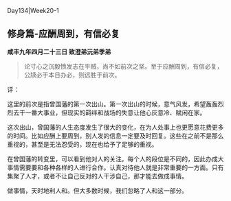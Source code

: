 
Day134|Week20-1

## 修身篇-应酬周到，有信必复

**咸丰九年四月二十三日 致澄弟沅弟季弟**

> 论寸心之沉毅愤发志在平贼，尚不如前次之坚。至于应酬周到，有信必复，公牍必于本日办必，则远胜于前次。

评：

这里的前次是指曾国藩的第一次出山。第一次出山的时候，意气风发，希望轰轰烈烈去干一番大事业，但现实的羁绊和战场的失意让他心灰意冷、赋闲在家。

这次出山，曾国藩的人生态度发生了很大的变化，在为人处事上也更愿意花费更多的时间。比如应酬上要周到，别人发的信息一定要及时回复。这些在之前不是那么重视的，甚至是无法忍受的，现在也给予了足够的重视。

在曾国藩的转变里，可以看到他对人的关注。每个人的段位是不同的，因此办成大事情需要要和各种各样的人进行合作。认真对待他人就是非常重要的一方面。只有集聚了人才，或者不让自己反对的人干涉自己，那才能去做成事情。

做事情，天时地利人和。但大多数时候，我们忽略了人和这一部分。
